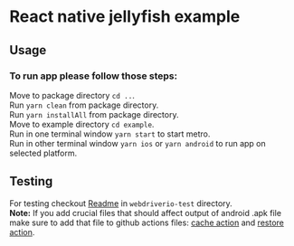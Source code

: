 # React native jellyfish example

## Usage
### To run app please follow those steps:
Move to package directory `cd ..`. <br>
Run `yarn clean` from package directory. <br>
Run `yarn installAll` from package directory.<br>
Move to example directory `cd example`.<br>
Run in one terminal window `yarn start` to start metro.<br>
Run in other terminal window `yarn ios` or `yarn android` to run app on selected platform.<br>

## Testing
For testing checkout [Readme](webdriverio-test/readme.md) in `webdriverio-test` directory. <br>
**Note:** If you add crucial files that should affect output of android .apk file make sure to add that file to github actions files: [cache action](../.github/actions/cache_apk_file/action.yml) and [restore action](../.github/actions/restore_apk_file/action.yml).
